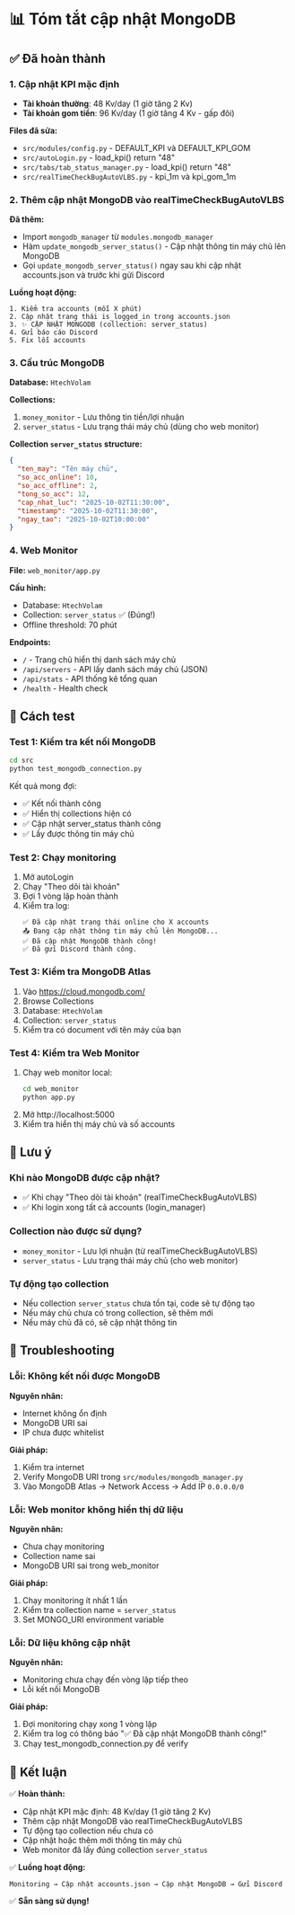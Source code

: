 # 📊 Tóm tắt cập nhật MongoDB

## ✅ Đã hoàn thành

### 1. Cập nhật KPI mặc định
- **Tài khoản thường**: 48 Kv/day (1 giờ tăng 2 Kv)
- **Tài khoản gom tiền**: 96 Kv/day (1 giờ tăng 4 Kv - gấp đôi)

**Files đã sửa:**
- `src/modules/config.py` - DEFAULT_KPI và DEFAULT_KPI_GOM
- `src/autoLogin.py` - load_kpi() return "48"
- `src/tabs/tab_status_manager.py` - load_kpi() return "48"
- `src/realTimeCheckBugAutoVLBS.py` - kpi_1m và kpi_gom_1m

### 2. Thêm cập nhật MongoDB vào realTimeCheckBugAutoVLBS

**Đã thêm:**
- Import `mongodb_manager` từ `modules.mongodb_manager`
- Hàm `update_mongodb_server_status()` - Cập nhật thông tin máy chủ lên MongoDB
- Gọi `update_mongodb_server_status()` ngay sau khi cập nhật accounts.json và trước khi gửi Discord

**Luồng hoạt động:**
```
1. Kiểm tra accounts (mỗi X phút)
2. Cập nhật trạng thái is_logged_in trong accounts.json
3. ✨ CẬP NHẬT MONGODB (collection: server_status)
4. Gửi báo cáo Discord
5. Fix lỗi accounts
```

### 3. Cấu trúc MongoDB

**Database:** `HtechVolam`

**Collections:**
1. `money_monitor` - Lưu thông tin tiền/lợi nhuận
2. `server_status` - Lưu trạng thái máy chủ (dùng cho web monitor)

**Collection `server_status` structure:**
```json
{
  "ten_may": "Tên máy chủ",
  "so_acc_online": 10,
  "so_acc_offline": 2,
  "tong_so_acc": 12,
  "cap_nhat_luc": "2025-10-02T11:30:00",
  "timestamp": "2025-10-02T11:30:00",
  "ngay_tao": "2025-10-02T10:00:00"
}
```

### 4. Web Monitor

**File:** `web_monitor/app.py`

**Cấu hình:**
- Database: `HtechVolam`
- Collection: `server_status` ✅ (Đúng!)
- Offline threshold: 70 phút

**Endpoints:**
- `/` - Trang chủ hiển thị danh sách máy chủ
- `/api/servers` - API lấy danh sách máy chủ (JSON)
- `/api/stats` - API thống kê tổng quan
- `/health` - Health check

## 🧪 Cách test

### Test 1: Kiểm tra kết nối MongoDB
```bash
cd src
python test_mongodb_connection.py
```

Kết quả mong đợi:
- ✅ Kết nối thành công
- ✅ Hiển thị collections hiện có
- ✅ Cập nhật server_status thành công
- ✅ Lấy được thông tin máy chủ

### Test 2: Chạy monitoring
1. Mở autoLogin
2. Chạy "Theo dõi tài khoản"
3. Đợi 1 vòng lặp hoàn thành
4. Kiểm tra log:
   ```
   ✅ Đã cập nhật trạng thái online cho X accounts
   📤 Đang cập nhật thông tin máy chủ lên MongoDB...
   ✅ Đã cập nhật MongoDB thành công!
   ✅ Đã gửi Discord thành công.
   ```

### Test 3: Kiểm tra MongoDB Atlas
1. Vào https://cloud.mongodb.com/
2. Browse Collections
3. Database: `HtechVolam`
4. Collection: `server_status`
5. Kiểm tra có document với tên máy của bạn

### Test 4: Kiểm tra Web Monitor
1. Chạy web monitor local:
   ```bash
   cd web_monitor
   python app.py
   ```
2. Mở http://localhost:5000
3. Kiểm tra hiển thị máy chủ và số accounts

## 📝 Lưu ý

### Khi nào MongoDB được cập nhật?
- ✅ Khi chạy "Theo dõi tài khoản" (realTimeCheckBugAutoVLBS)
- ✅ Khi login xong tất cả accounts (login_manager)

### Collection nào được sử dụng?
- `money_monitor` - Lưu lợi nhuận (từ realTimeCheckBugAutoVLBS)
- `server_status` - Lưu trạng thái máy chủ (cho web monitor)

### Tự động tạo collection
- Nếu collection `server_status` chưa tồn tại, code sẽ tự động tạo
- Nếu máy chủ chưa có trong collection, sẽ thêm mới
- Nếu máy chủ đã có, sẽ cập nhật thông tin

## 🔧 Troubleshooting

### Lỗi: Không kết nối được MongoDB
**Nguyên nhân:**
- Internet không ổn định
- MongoDB URI sai
- IP chưa được whitelist

**Giải pháp:**
1. Kiểm tra internet
2. Verify MongoDB URI trong `src/modules/mongodb_manager.py`
3. Vào MongoDB Atlas → Network Access → Add IP `0.0.0.0/0`

### Lỗi: Web monitor không hiển thị dữ liệu
**Nguyên nhân:**
- Chưa chạy monitoring
- Collection name sai
- MongoDB URI sai trong web_monitor

**Giải pháp:**
1. Chạy monitoring ít nhất 1 lần
2. Kiểm tra collection name = `server_status`
3. Set MONGO_URI environment variable

### Lỗi: Dữ liệu không cập nhật
**Nguyên nhân:**
- Monitoring chưa chạy đến vòng lặp tiếp theo
- Lỗi kết nối MongoDB

**Giải pháp:**
1. Đợi monitoring chạy xong 1 vòng lặp
2. Kiểm tra log có thông báo "✅ Đã cập nhật MongoDB thành công!"
3. Chạy test_mongodb_connection.py để verify

## 🎯 Kết luận

✅ **Hoàn thành:**
- Cập nhật KPI mặc định: 48 Kv/day (1 giờ tăng 2 Kv)
- Thêm cập nhật MongoDB vào realTimeCheckBugAutoVLBS
- Tự động tạo collection nếu chưa có
- Cập nhật hoặc thêm mới thông tin máy chủ
- Web monitor đã lấy đúng collection `server_status`

✅ **Luồng hoạt động:**
```
Monitoring → Cập nhật accounts.json → Cập nhật MongoDB → Gửi Discord
```

✅ **Sẵn sàng sử dụng!**
